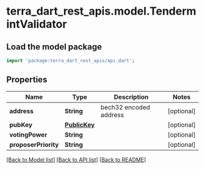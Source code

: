 # terra_dart_rest_apis.model.TendermintValidator

## Load the model package
```dart
import 'package:terra_dart_rest_apis/api.dart';
```

## Properties
Name | Type | Description | Notes
------------ | ------------- | ------------- | -------------
**address** | **String** | bech32 encoded address | [optional] 
**pubKey** | [**PublicKey**](PublicKey.md) |  | [optional] 
**votingPower** | **String** |  | [optional] 
**proposerPriority** | **String** |  | [optional] 

[[Back to Model list]](../README.md#documentation-for-models) [[Back to API list]](../README.md#documentation-for-api-endpoints) [[Back to README]](../README.md)


